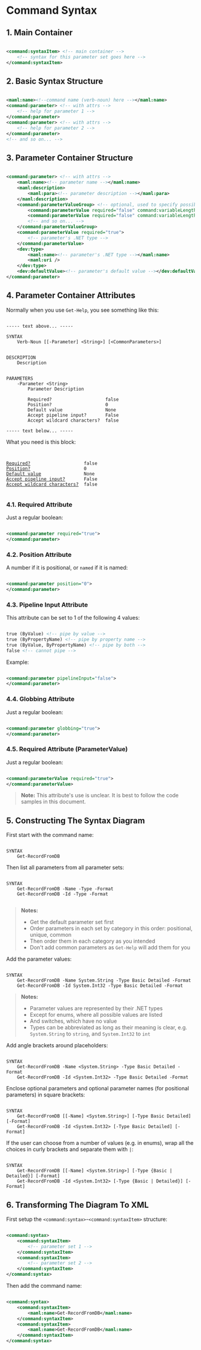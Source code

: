 # Command Syntax

## 1. Main Container

```xml

<command:syntaxItem> <!-- main container -->
    <!-- syntax for this parameter set goes here -->
</command:syntaxItem>

```

## 2. Basic Syntax Structure

```xml

<maml:name><!--command name (verb-noun) here --></maml:name>
<command:parameter> <!-- with attrs -->
    <!-- help for parameter 1 -->
</command:parameter>
<command:parameter> <!-- with attrs -->
    <!-- help for parameter 2 -->
</command:parameter>
<!-- and so on... -->

```

## 3. Parameter Container Structure

<a name="defaultValue">

```xml

<command:parameter> <!-- with attrs -->
    <maml:name><!-- parameter name --></maml:name>
    <maml:description>
        <maml:para><!-- parameter description --></maml:para>
    </maml:description>
    <command:parameterValueGroup> <!-- optional, used to specify possible values of a parameter (like in a enum) -->
        <command:parameterValue required="false" command:variableLength="false"><!-- value 1 --></command:parameterValue>
        <command:parameterValue required="false" command:variableLength="false"><!-- value 2 --></command:parameterValue>
        <!-- and so on... -->
    </command:parameterValueGroup>
    <command:parameterValue required="true">
        <!-- parameter's .NET type -->
    </command:parameterValue>
    <dev:type>
        <maml:name><!-- parameter's .NET type --></maml:name>
        <maml:uri />
    </dev:type>
    <dev:defaultValue><!-- parameter's default value --></dev:defaultValue>
</command:parameter>

```

## 4. Parameter Container Attributes

Normally when you use ```Get-Help```, you see something like this:

```

----- text above... -----

SYNTAX
    Verb-Noun [[-Parameter] <String>] [<CommonParameters>]


DESCRIPTION
    Description


PARAMETERS
    -Parameter <String>
        Parameter Description

        Required?                    false
        Position?                    0
        Default value                None
        Accept pipeline input?       False
        Accept wildcard characters?  false

----- text below... -----

```

What you need is this block:

<pre><code>

<a href="#required">Required?</a>                    false
<a href="#position">Position?</a>                    0
<a href="#defaultValue">Default value</a>                None
<a href="#pipelineInput">Accept pipeline input?</a>       False
<a href="#globbing">Accept wildcard characters?</a>  false

</code></pre>

### 4.1. Required Attribute <a name="required"></a>

Just a regular boolean:

```xml

<command:parameter required="true">
</command:parameter>

```

### 4.2. Position Attribute <a name="position"></a>

A number if it is positional, or ```named``` if it is named:

```xml

<command:parameter position="0">
</command:parameter>

```

### 4.3. Pipeline Input Attribute <a name="pipelineInput"></a>

This attribute can be set to 1 of the following 4 values:

```xml

true (ByValue) <!-- pipe by value -->
true (ByPropertyName) <!-- pipe by property name -->
true (ByValue, ByPropertyName) <!-- pipe by both -->
false <!-- cannot pipe -->

```

Example:

```xml

<command:parameter pipelineInput="false">
</command:parameter>

```

### 4.4. Globbing Attribute <a name="globbing"></a>

Just a regular boolean:

```xml

<command:parameter globbing="true">
</command:parameter>

```

### 4.5. Required Attribute (ParameterValue)

Just a regular boolean:

```xml

<command:parameterValue required="true">
</command:parameterValue>

```

> **Note:**
> This attribute's use is unclear. It is best to follow the code samples in this document.

## 5. Constructing The Syntax Diagram

First start with the command name:

```

SYNTAX
    Get-RecordFromDB

```

Then list all parameters from all parameter sets:

``` 

SYNTAX
    Get-RecordFromDB -Name -Type -Format
    Get-RecordFromDB -Id -Type -Format


```

> **Notes:**  
> * Get the default parameter set first
> * Order parameters in each set by category in this order: positional, unique, common
> * Then order them in each category as you intended
> * Don't add common parameters as ```Get-Help``` will add them for you

Add the parameter values:

```

SYNTAX
    Get-RecordFromDB -Name System.String -Type Basic Detailed -Format
    Get-RecordFromDB -Id System.Int32 -Type Basic Detailed -Format

```

> **Notes:**
> * Parameter values are represented by their .NET types
> * Except for enums, where all possible values are listed
> * And switches, which have no value
> * Types can be abbreviated as long as their meaning is clear, e.g. ```System.String``` to ```string```, and ```System.Int32``` to ```int```

Add angle brackets around placeholders:

```

SYNTAX
    Get-RecordFromDB -Name <System.String> -Type Basic Detailed -Format
    Get-RecordFromDB -Id <System.Int32> -Type Basic Detailed -Format

```

Enclose optional parameters and optional parameter names (for positional parameters) in square brackets:

```

SYNTAX
    Get-RecordFromDB [[-Name] <System.String>] [-Type Basic Detailed] [-Format]
    Get-RecordFromDB -Id <System.Int32> [-Type Basic Detailed] [-Format]

```

If the user can choose from a number of values (e.g. in enums), wrap all the choices in curly brackets and separate them with ```|```:

```

SYNTAX
    Get-RecordFromDB [[-Name] <System.String>] [-Type {Basic | Detailed}] [-Format]
    Get-RecordFromDB -Id <System.Int32> [-Type {Basic | Detailed}] [-Format]

```

## 6. Transforming The Diagram To XML

First setup the ```<command:syntax>```-```<command:syntaxItem>``` structure:

```xml

<command:syntax>
    <command:syntaxItem>
        <!-- parameter set 1 -->
    </command:syntaxItem>
    <command:syntaxItem>
        <!-- parameter set 2 -->
    </command:syntaxItem>
</command:syntax>

```

Then add the command name:

```xml

<command:syntax>
    <command:syntaxItem>
        <maml:name>Get-RecordFromDB</maml:name>
    </command:syntaxItem>
    <command:syntaxItem>
        <maml:name>Get-RecordFromDB</maml:name>
    </command:syntaxItem>
</command:syntax>

```